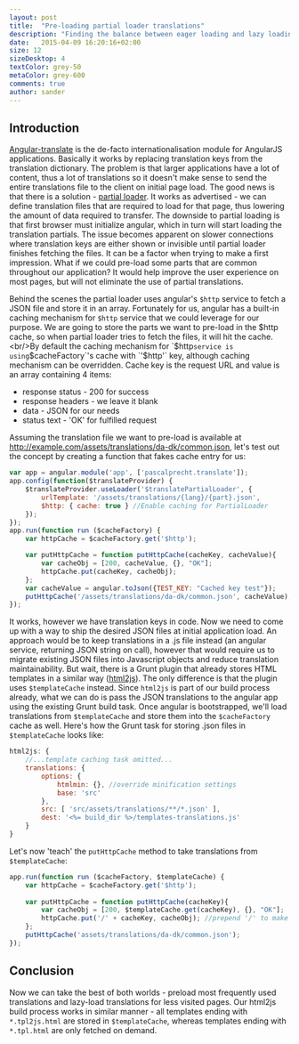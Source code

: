 ```yaml
---
layout: post
title:  "Pre-loading partial loader translations"
description: "Finding the balance between eager loading and lazy loading translation tables"
date:   2015-04-09 16:20:16+02:00
size: 12
sizeDesktop: 4
textColor: grey-50
metaColor: grey-600
comments: true
author: sander
---
```


## Introduction

[Angular-translate][angular-translate] is the de-facto internationalisation module for AngularJS applications. Basically it works by replacing translation keys from the translation dictionary. The problem is that larger applications have a lot of content, thus a lot of translations so it doesn't make sense to send the entire translations file to the client on initial page load. The good news is that there is a solution - [partial loader][loader-partial]. It works as advertised - we can define translation files that are required to load for that page, thus lowering the amount of data required to transfer. The downside to partial loading is that first browser must initialize angular, which in turn will start loading the translation partials. The issue becomes apparent on slower connections where translation keys are either shown or invisible until partial loader finishes fetching the files. It can be a factor when trying to make a first impression. What if we could pre-load some parts that are common throughout our application? It would help improve the user experience on most pages, but will not eliminate the use of partial translations.

Behind the scenes the partial loader uses angular's `$http` service to fetch a JSON file and store it in an array. Fortunately for us, angular has a built-in caching mechanism for `$http` service that we could leverage for our purpose. We are going to store the parts we want to pre-load in the $http cache, so when partial loader tries to fetch the files, it will hit the cache.<br/>By default the caching mechanism for `$http` service is using `$cacheFactory`'s cache with `'$http'` key, although caching mechanism can be overridden. Cache key is the request URL and value is an array containing 4 items:

- response status - 200 for success
- response headers - we leave it blank
- data - JSON for our needs
- status text - 'OK' for fulfilled request

Assuming the translation file we want to pre-load is available at http://example.com/assets/translations/da-dk/common.json, let's test out the concept by creating a function that fakes cache entry for us:


```javascript
var app = angular.module('app', ['pascalprecht.translate']);
app.config(function($translateProvider) {
    $translateProvider.useLoader('$translatePartialLoader', {
        urlTemplate: '/assets/translations/{lang}/{part}.json',
        $http: { cache: true } //Enable caching for PartialLoader
    });
});
app.run(function run ($cacheFactory) {
    var httpCache = $cacheFactory.get('$http');

    var putHttpCache = function putHttpCache(cacheKey, cacheValue){
        var cacheObj = [200, cacheValue, {}, "OK"];
        httpCache.put(cacheKey, cacheObj);
    };
    var cacheValue = angular.toJson({TEST_KEY: "Cached key test"});
    putHttpCache('/assets/translations/da-dk/common.json', cacheValue);
});
```

It works, however we have translation keys in code. Now we need to come up with a way to ship the desired JSON files at initial application load. An approach would be to keep translations in a .js file instead (an angular service, returning JSON string on call), however that would require us to migrate existing JSON files into Javascript objects and reduce translation maintainability. But wait, there is a Grunt plugin that already stores HTML templates in a similar way ([html2js][html2js]). The only difference is that the plugin uses `$templateCache` instead. Since `html2js` is part of our build process already, what we can do is pass the JSON translations to the angular app using the existing Grunt build task. Once angular is bootstrapped, we'll load translations from `$templateCache` and store them into the `$cacheFactory` cache as well. Here's how the Grunt task for storing .json files in `$templateCache` looks like:


```javascript
html2js: {
    //...template caching task omitted...
    translations: {
        options: {
            htmlmin: {}, //override minification settings
            base: 'src'
        },
        src: [ 'src/assets/translations/**/*.json' ],
        dest: '<%= build_dir %>/templates-translations.js'
    }
}
```

Let's now 'teach' the `putHttpCache` method to take translations from `$templateCache`:


```javascript
app.run(function run ($cacheFactory, $templateCache) {
    var httpCache = $cacheFactory.get('$http');
    
    var putHttpCache = function putHttpCache(cacheKey){
        var cacheObj = [200, $templateCache.get(cacheKey), {}, "OK"];
        httpCache.put('/' + cacheKey, cacheObj); //prepend '/' to make url's match
    };
    putHttpCache('assets/translations/da-dk/common.json');
});
```

## Conclusion

Now we can take the best of both worlds - preload most frequently used translations and lazy-load translations for less visited pages. Our html2js build process works in similar manner - all templates ending with `*.tpl2js.html` are stored in `$templateCache`, whereas templates ending with `*.tpl.html` are only fetched on demand.

[angular-translate]: https://angular-translate.github.io/
[loader-partial]: https://github.com/angular-translate/angular-translate/blob/master/src/service/loader-partial.js
[html2js]: https://github.com/karlgoldstein/grunt-html2js
